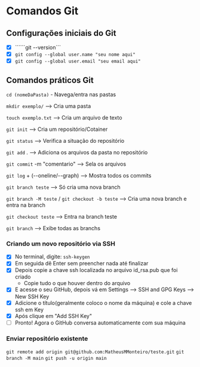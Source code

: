 # Comandos Git

## Configurações iniciais do Git

- [x] ``````git --version```
- [x] ```git config --global user.name "seu nome aqui"```
- [x] ```git config --global user.email "seu email aqui"```

## Comandos práticos Git

```cd (nomeDaPasta)``` - Navega/entra nas pastas

```mkdir exemplo/``` --> Cria uma pasta

```touch exemplo.txt``` --> Cria um arquivo de texto

```git init``` --> Cria um repositório/Cotainer

```git status``` --> Verifica a situação do repositório

```git add``` . --> Adiciona os arquivos da pasta no repositório

```git commit``` -m "comentario" --> Sela os arquivos 

```git log``` + (--oneline/--graph) --> Mostra todos os commits

```git branch teste``` --> Só cria uma nova branch

```git branch -M teste``` / ```git checkout -b teste``` --> Cria uma nova branch e entra na branch 

```git checkout teste``` --> Entra na branch teste

```git branch``` --> Exibe todas as branchs

### Criando um novo repositório via SSH
 - [x] No terminal, digite: ```ssh-keygen```
 - [x] Em seguida dê Enter sem preencher nada até finalizar
 - [X] Depois copie a chave ssh localizada no arquivo id_rsa.pub que foi criado
    - Copie tudo o que houver dentro do arquivo
 - [X] E acesse o seu GitHub, depois vá em Settings --> SSH and GPG Keys --> New SSH Key
 - [X] Adicione o título(geralmente coloco o nome da máquina) e cole a chave ssh em Key
 - [X] Após clique em "Add SSH Key"
 - [ ] Pronto! Agora o GitHub conversa automaticamente com sua máquina 
 
 ### Enviar repositório existente 
```git remote add origin git@github.com:MatheusMMonteiro/teste.git```
```git branch -M main```
```git push -u origin main```
 


